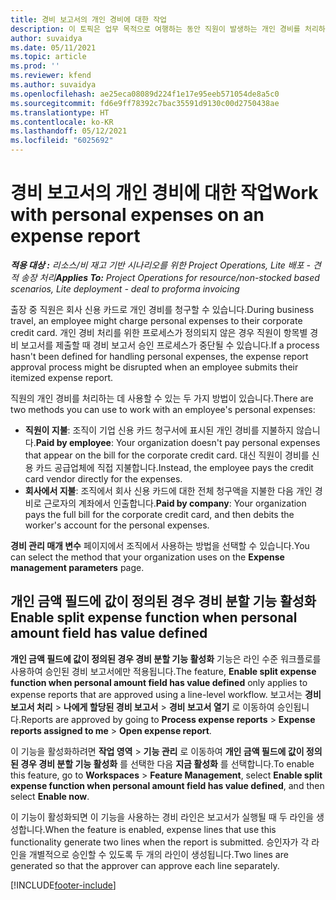 ```yaml
---
title: 경비 보고서의 개인 경비에 대한 작업
description: 이 토픽은 업무 목적으로 여행하는 동안 직원이 발생하는 개인 경비를 처리하는 방법에 대한 정보를 제공합니다.
author: suvaidya
ms.date: 05/11/2021
ms.topic: article
ms.prod: ''
ms.reviewer: kfend
ms.author: suvaidya
ms.openlocfilehash: ae25eca08089d224f1e17e95eeb571054de8a5c0
ms.sourcegitcommit: fd6e9ff78392c7bac35591d9130c00d2750438ae
ms.translationtype: HT
ms.contentlocale: ko-KR
ms.lasthandoff: 05/12/2021
ms.locfileid: "6025692"
---
```

# <a name="work-with-personal-expenses-on-an-expense-report"></a><span data-ttu-id="ff02b-103">경비 보고서의 개인 경비에 대한 작업</span><span class="sxs-lookup"><span data-stu-id="ff02b-103">Work with personal expenses on an expense report</span></span>

<span data-ttu-id="ff02b-104">_**적용 대상 :** 리소스/비 재고 기반 시나리오를 위한 Project Operations, Lite 배포 - 견적 송장 처리_</span><span class="sxs-lookup"><span data-stu-id="ff02b-104">_**Applies To:** Project Operations for resource/non-stocked based scenarios, Lite deployment - deal to proforma invoicing_</span></span>

<span data-ttu-id="ff02b-105">출장 중 직원은 회사 신용 카드로 개인 경비를 청구할 수 있습니다.</span><span class="sxs-lookup"><span data-stu-id="ff02b-105">During business travel, an employee might charge personal expenses to their corporate credit card.</span></span> <span data-ttu-id="ff02b-106">개인 경비 처리를 위한 프로세스가 정의되지 않은 경우 직원이 항목별 경비 보고서를 제출할 때 경비 보고서 승인 프로세스가 중단될 수 있습니다.</span><span class="sxs-lookup"><span data-stu-id="ff02b-106">If a process hasn't been defined for handling personal expenses, the expense report approval process might be disrupted when an employee submits their itemized expense report.</span></span>

<span data-ttu-id="ff02b-107">직원의 개인 경비를 처리하는 데 사용할 수 있는 두 가지 방법이 있습니다.</span><span class="sxs-lookup"><span data-stu-id="ff02b-107">There are two methods you can use to work with an employee's personal expenses:</span></span>

  - <span data-ttu-id="ff02b-108">**직원이 지불**: 조직이 기업 신용 카드 청구서에 표시된 개인 경비를 지불하지 않습니다.</span><span class="sxs-lookup"><span data-stu-id="ff02b-108">**Paid by employee**: Your organization doesn't pay personal expenses that appear on the bill for the corporate credit card.</span></span> <span data-ttu-id="ff02b-109">대신 직원이 경비를 신용 카드 공급업체에 직접 지불합니다.</span><span class="sxs-lookup"><span data-stu-id="ff02b-109">Instead, the employee pays the credit card vendor directly for the expenses.</span></span> 
  - <span data-ttu-id="ff02b-110">**회사에서 지불**: 조직에서 회사 신용 카드에 대한 전체 청구액을 지불한 다음 개인 경비로 근로자의 계좌에서 인출합니다.</span><span class="sxs-lookup"><span data-stu-id="ff02b-110">**Paid by company**: Your organization pays the full bill for the corporate credit card, and then debits the worker's account for the personal expenses.</span></span>

<span data-ttu-id="ff02b-111">**경비 관리 매개 변수** 페이지에서 조직에서 사용하는 방법을 선택할 수 있습니다.</span><span class="sxs-lookup"><span data-stu-id="ff02b-111">You can select the method that your organization uses on the **Expense management parameters** page.</span></span>


## <a name="enable-split-expense-function-when-personal-amount-field-has-value-defined"></a><span data-ttu-id="ff02b-112">개인 금액 필드에 값이 정의된 경우 경비 분할 기능 활성화</span><span class="sxs-lookup"><span data-stu-id="ff02b-112">Enable split expense function when personal amount field has value defined</span></span>

<span data-ttu-id="ff02b-113">**개인 금액 필드에 값이 정의된 경우 경비 분할 기능 활성화** 기능은 라인 수준 워크플로를 사용하여 승인된 경비 보고서에만 적용됩니다.</span><span class="sxs-lookup"><span data-stu-id="ff02b-113">The feature, **Enable split expense function when personal amount field has value defined** only applies to expense reports that are approved using a line-level workflow.</span></span> <span data-ttu-id="ff02b-114">보고서는 **경비 보고서 처리** > **나에게 할당된 경비 보고서** > **경비 보고서 열기** 로 이동하여 승인됩니다.</span><span class="sxs-lookup"><span data-stu-id="ff02b-114">Reports are approved by going to **Process expense reports** > **Expense reports assigned to me** > **Open expense report**.</span></span> 

<span data-ttu-id="ff02b-115">이 기능을 활성화하려면 **작업 영역** > **기능 관리** 로 이동하여 **개인 금액 필드에 값이 정의된 경우 경비 분할 기능 활성화** 를 선택한 다음 **지금 활성화** 를 선택합니다.</span><span class="sxs-lookup"><span data-stu-id="ff02b-115">To enable this feature, go to **Workspaces** > **Feature Management**, select **Enable split expense function when personal amount field has value defined**, and then select **Enable now**.</span></span> 

<span data-ttu-id="ff02b-116">이 기능이 활성화되면 이 기능을 사용하는 경비 라인은 보고서가 실행될 때 두 라인을 생성합니다.</span><span class="sxs-lookup"><span data-stu-id="ff02b-116">When the feature is enabled, expense lines that use this functionality generate two lines when the report is submitted.</span></span> <span data-ttu-id="ff02b-117">승인자가 각 라인을 개별적으로 승인할 수 있도록 두 개의 라인이 생성됩니다.</span><span class="sxs-lookup"><span data-stu-id="ff02b-117">Two lines are generated so that the approver can approve each line separately.</span></span>


[!INCLUDE[footer-include](../includes/footer-banner.md)]
